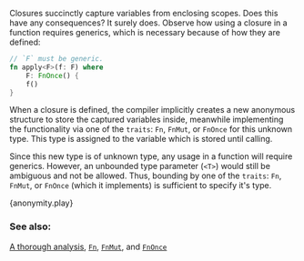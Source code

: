 Closures succinctly capture variables from enclosing scopes. Does this have
any consequences? It surely does. Observe how using a closure in a function
requires generics, which is necessary because of how they are defined:

```rust
// `F` must be generic.
fn apply<F>(f: F) where
    F: FnOnce() {
    f()
}
```

When a closure is defined, the compiler implicitly creates a new
anonymous structure to store the captured variables inside, meanwhile
implementing the functionality via one of the `traits`: `Fn`, `FnMut`, or
`FnOnce` for this unknown type. This type is assigned to the variable which
is stored until calling.

Since this new type is of unknown type, any usage in a function will require
generics. However, an unbounded type parameter (`<T>`) would still be ambiguous
and not be allowed. Thus, bounding by one of the `traits`: `Fn`, `FnMut`, or
`FnOnce` (which it implements) is sufficient to specify it's type.

{anonymity.play}

### See also:

[A thorough analysis][thorough_analysis], [`Fn`][fn], [`FnMut`][fn_mut],
and [`FnOnce`][fn_once]

[fn]: http://doc.rust-lang.org/std/ops/trait.Fn.html
[fn_mut]: http://doc.rust-lang.org/std/ops/trait.FnMut.html
[fn_once]: http://doc.rust-lang.org/std/ops/trait.FnOnce.html
[thorough_analysis]: http://huonw.github.io/blog/2015/05/finding-closure-in-rust/
